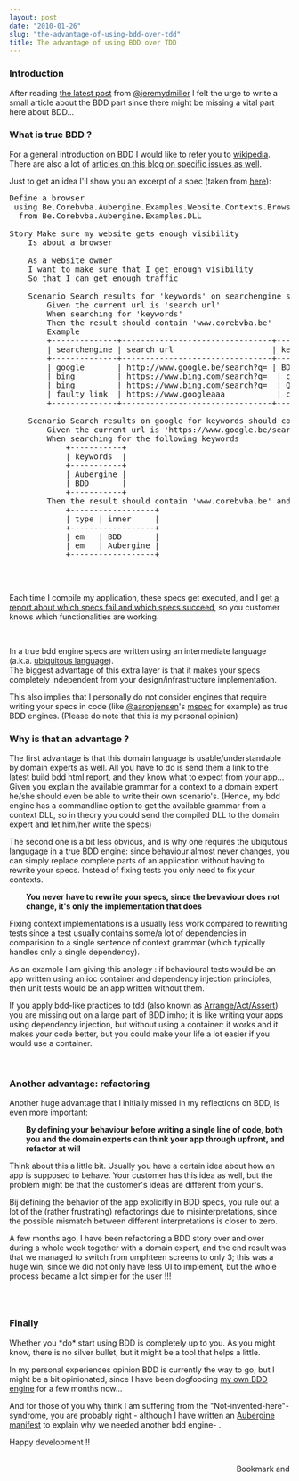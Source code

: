 ```yaml
---
layout: post
date: "2010-01-26"
slug: "the-advantage-of-using-bdd-over-tdd"
title: The advantage of using BDD over TDD
---
```


<h3>Introduction</h3>
<p>After reading <a href="https://codebetter.com/blogs/jeremy.miller/archive/2010/01/24/a-train-of-thought-january-2010-edition.aspx" target="_blank">the latest post</a> from <a href="https://twitter.com/JeremyDMiller" target="_blank">@jeremydmiller</a> I felt the urge to write a small article about the BDD part since there might be missing a vital part here about BDD...</p>
<p></p>
<h3>What is true BDD ?</h3>
<p>For a general introduction on BDD I would like to refer you to <a href="https://en.wikipedia.org/wiki/Behavior_driven_development">wikipedia</a>. There are also a lot of <a href="https://www.corebvba.be/blog/?tag=/bdd">articles on this blog on specific issues as well</a>.</p>
<p>Just to get an idea I'll show you an excerpt of a spec (taken from <a href="https://github.com/ToJans/Aubergine/blob/master/Be.Corebvba.Aubergine.Examples/Website/Stories/Make_sure_my_Website_gets_enough_traffic.txt" target="_blank">here</a>):</p>
<p><div class="code">
</p>
<pre>Define a browser<br /> <span class="kwrd">using</span> Be.Corebvba.Aubergine.Examples.Website.Contexts.BrowserContext<br />  from Be.Corebvba.Aubergine.Examples.DLL<br /><br />Story Make sure my website gets enough visibility<br />    Is about a browser<br />    <br />    As a website owner<br />    I want to make sure that I get enough visibility<br />    So that I can get enough traffic<br /><br />    Scenario Search results <span class="kwrd">for</span> <span class="str">'keywords'</span> on searchengine should contain <span class="str">'www.corebvba.be'</span> <br />        Given the current url <span class="kwrd">is</span> <span class="str">'search url'</span><br />        When searching <span class="kwrd">for</span> <span class="str">'keywords'</span><br />        Then the result should contain <span class="str">'www.corebvba.be'</span><br />        Example<br />        +--------------+--------------------------------+------------------+<br />        | searchengine | search url                     | keywords         |<br />        +--------------+--------------------------------+------------------+<br />        | google       | http:<span class="rem">//www.google.be/search?q= | BDD .Net         |<br />        | bing         | https://www.bing.com/search?q=  | core bvba tom    |<br />        | bing         | https://www.bing.com/search?q=  | Quantum physics  |<br />        | faulty link  | https://www.googleaaa           | core bvba tom    |<br />        +--------------+--------------------------------+------------------+<br /><br />    Scenario Search results on google for keywords should contain 'www.corebvba.be' <br />        Given the current url is 'https://www.google.be/search?q=' <br />        When searching for the following keywords<br />            +-----------+<br />            | keywords  |<br />            +-----------+<br />            | Aubergine |<br />            | BDD       |<br />            +-----------+<br />        Then the result should contain 'www.corebvba.be' and the following markup elements<br />            +------------------+<br />            | type | inner     |<br />            +------------------+<br />            | em   | BDD       |<br />            | em   | Aubergine |<br />            +------------------+<br />    </pre></span>
<p><br /></div></p>
<p>Each time I compile my application, these specs get executed, and I get <a href="https://www.corebvba.be/simpletasklist/Content/output.html">a report about which specs fail and which specs succeed</a>, so you customer knows which functionalities are working.</p>
<p>&nbsp;</p>
<p>In a true bdd engine specs are written using an intermediate language (a.k.a. <a href="https://domaindrivendesign.org/node/132" target="_blank">ubiquitous language</a>).<br />The biggest advantage of this extra layer is that it makes your specs completely independent from your design/infrastructure implementation.</p>
<p>This also implies that I personally do not consider engines that require writing your specs in code (like <a href="https://twitter.com/aaronjensen" target="_blank">@aaronjensen</a>'s <a href="https://github.com/machine/machine.specifications" target="_blank">mspec</a> for example) as true BDD engines. (Please do note that this is my personal opinion)</p>
<h3>Why is that an advantage ?</h3>
<p>The first advantage is that this domain language is usable/understandable by domain experts as well. All you have to do is send them a link to the latest build bdd html report, and they know what to expect from your app... <br />Given you explain the available grammar for a context to a domain expert he/she should even be able to write their own scenario's. (Hence, my bdd engine has a commandline option to get the available grammar from a context DLL, so in theory you could send the compiled DLL to the domain expert and let him/her write the specs)</p>
<p>The second one is a bit less obvious, and is why one requires the ubiqutous langugage in a true BDD engine: since behaviour almost never changes, you can simply replace complete parts of an application without having to rewrite your specs. Instead of fixing tests you only need to fix your contexts.</p>
<p style="padding-left: 30px;"><strong>You never have to rewrite your specs, since the bevaviour does not change, it's only the implementation that does</strong></p>
<p>Fixing context implementations is a usually less work compared to rewriting tests since a test usually contains some/a lot of dependencies in comparision to a single sentence of context grammar (which typically handles only a single dependency).</p>
<p>As an example I am giving this anology : if behavioural tests would be an app written using an ioc container and dependency injection principles, then unit tests would be an app written without them.</p>
<p>If you apply bdd-like practices to tdd (also known as <a href="https://agileinaflash.blogspot.com/2009/03/arrange-act-assert.html" target="_blank">Arrange/Act/Assert</a>) you are missing out on a large part of BDD imho; it is like writing your apps using dependency injection, but without using a container: it works and it makes your code better, but you could make your life a lot easier if you would use a container.</p>
<p>&nbsp;</p>
<h3>Another advantage: refactoring<br /></h3>
<p>Another huge advantage that I initially missed in my reflections on BDD, is even more important:</p>
<p style="padding-left: 30px;"><strong>By defining your behaviour before writing a single line of code, both you and the domain experts can think your app through upfront, and refactor at will<br /></strong></p>
<p>Think about this a little bit. Usually you have a certain idea about how an app is supposed to behave. Your customer has this idea as well, but the problem might be that the customer's ideas are different from your's.</p>
<p>Bij defining the behavior of the app explicitly in BDD specs, you rule out a lot of the (rather frustrating) refactorings due to misinterpretations, since the possible mismatch between different interpretations is closer to zero.</p>
<p>A few months ago, I have been refactoring a BDD story over and over during a whole week together with a domain expert, and the end result was that we managed to switch from umphteen screens to only 3; this was a huge win, since we did not only have less UI to implement, but the whole process became a lot simpler for the user !!!</p>
<h3><br /></h3>
<h3>Finally</h3>
<p>Whether you *do* start using BDD is completely up to you. As you might know, there is no silver bullet, but it might be a tool that helps a little.</p>
<p>In my personal experiences opinion BDD is currently the way to go; but I might be a bit opinionated, since I have been dogfooding <a href="https://agileinaflash.blogspot.com/2009/03/arrange-act-assert.html" target="_blank">my own BDD engine</a> for a few months now...</p>
<p>And for those of you why think I am suffering from the "Not-invented-here"-syndrome, you are probably right - although I have written an <a href="https://wiki.github.com/ToJans/Aubergine/the_aubergine_design_manifest" target="_blank">Aubergine manifest</a> to explain why we needed another bdd engine- .</p>
<p>Happy development !!</p>
<div style="text-align: right;"><a class="addthis_button" href="https://www.addthis.com/bookmark.php?v=250&amp;pub=xa-4aec37702e3161d4"><br /></a></div><div style="text-align:right"><a class="addthis_button" href="https://www.addthis.com/bookmark.php?v=250&amp;pub=xa-4aec37702e3161d4"><img src="https://s7.addthis.com/static/btn/v2/lg-share-en.gif" width="125" height="16" alt="Bookmark and Share" style="border:0"/></a><script type="text/javascript" src="https://s7.addthis.com/js/250/addthis_widget.js#pub=xa-4aec37702e3161d4"></script></div>
